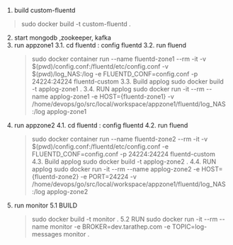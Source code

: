 1. build custom-fluentd
> sudo docker build -t custom-fluentd .
2. start mongodb ,zookeeper, kafka
3. run appzone1
    3.1. cd fluentd : config fluentd
    3.2. run fluend
    > sudo docker container run --name fluentd-zone1 --rm -it -v $(pwd)/config.conf:/fluentd/etc/config.conf -v $(pwd)/log_NAS:/log -e FLUENTD_CONF=config.conf -p 24224:24224 fluentd-custom
    3.3. Build applog
    > sudo docker build -t applog-zone1 .
    3.4. RUN applog
    > sudo docker run -it --rm --name applog-zone1 -e HOST={fluentd-zone1} -v /home/devops/go/src/local/workspace/appzone1/fluentd/log_NAS:/log applog-zone1
4. run appzone2
    4.1. cd fluentd : config fluentd
    4.2. run fluend
    > sudo docker container run --name fluentd-zone2 --rm -it -v $(pwd)/config.conf:/fluentd/etc/config.conf -e FLUENTD_CONF=config.conf -p 24224:24224 fluentd-custom
    4.3. Build applog
    > sudo docker build -t applog-zone2 .
    4.4. RUN applog
    > sudo docker run -it --rm --name applog-zone2 -e HOST={fluentd-zone2} -e PORT=24224 -v /home/devops/go/src/local/workspace/appzone1/fluentd/log_NAS:/log applog-zone2
5. run monitor
    5.1 BUILD
    > sudo docker build -t monitor .
    5.2 RUN
    > sudo docker run -it --rm --name monitor -e BROKER=dev.tarathep.com -e TOPIC=log-messages monitor .
    
